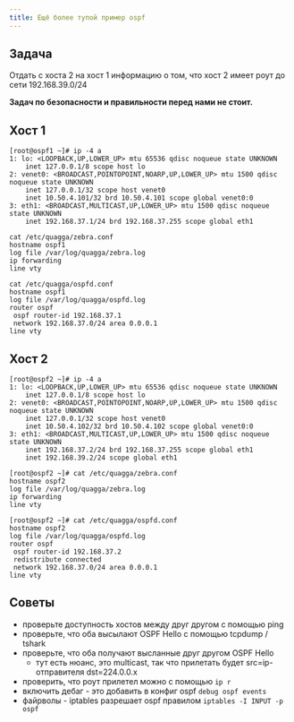 ```yaml
---
title: Ещё более тупой пример ospf
---
```


## Задача

Отдать с хоста 2 на хост 1 информацию о том, что хост 2 имеет роут до сети 192.168.39.0/24

**Задач по безопасности и правильности перед нами не стоит.**

## Хост 1

```
[root@ospf1 ~]# ip -4 a
1: lo: <LOOPBACK,UP,LOWER_UP> mtu 65536 qdisc noqueue state UNKNOWN
    inet 127.0.0.1/8 scope host lo
2: venet0: <BROADCAST,POINTOPOINT,NOARP,UP,LOWER_UP> mtu 1500 qdisc noqueue state UNKNOWN
    inet 127.0.0.1/32 scope host venet0
    inet 10.50.4.101/32 brd 10.50.4.101 scope global venet0:0
3: eth1: <BROADCAST,MULTICAST,UP,LOWER_UP> mtu 1500 qdisc noqueue state UNKNOWN
    inet 192.168.37.1/24 brd 192.168.37.255 scope global eth1
```

```
cat /etc/quagga/zebra.conf
hostname ospf1
log file /var/log/quagga/zebra.log
ip forwarding
line vty
```

```
cat /etc/quagga/ospfd.conf
hostname ospf1
log file /var/log/quagga/ospfd.log
router ospf
 ospf router-id 192.168.37.1
 network 192.168.37.0/24 area 0.0.0.1
line vty
```

## Хост 2

```
[root@ospf2 ~]# ip -4 a
1: lo: <LOOPBACK,UP,LOWER_UP> mtu 65536 qdisc noqueue state UNKNOWN
    inet 127.0.0.1/8 scope host lo
2: venet0: <BROADCAST,POINTOPOINT,NOARP,UP,LOWER_UP> mtu 1500 qdisc noqueue state UNKNOWN
    inet 127.0.0.1/32 scope host venet0
    inet 10.50.4.102/32 brd 10.50.4.102 scope global venet0:0
3: eth1: <BROADCAST,MULTICAST,UP,LOWER_UP> mtu 1500 qdisc noqueue state UNKNOWN
    inet 192.168.37.2/24 brd 192.168.37.255 scope global eth1
    inet 192.168.39.2/24 scope global eth1
```
```
[root@ospf2 ~]# cat /etc/quagga/zebra.conf
hostname ospf2
log file /var/log/quagga/zebra.log
ip forwarding
line vty
```
```
[root@ospf2 ~]# cat /etc/quagga/ospfd.conf
hostname ospf2
log file /var/log/quagga/ospfd.log
router ospf
 ospf router-id 192.168.37.2
 redistribute connected
 network 192.168.37.0/24 area 0.0.0.1
line vty
```

## Советы

- проверьте доступность хостов между друг другом с помощью ping
- проверьте, что оба высылают OSPF Hello с помощью tcpdump / tshark
- проверьте, что оба получают высланные друг другом OSPF Hello
    - тут есть нюанс, это multicast, так что прилетать будет src=ip-отправителя dst=224.0.0.x
- проверить, что роут прилетел можно с помощью `ip r`
- включить дебаг - это добавить в конфиг ospf `debug ospf events`
- файрволы - iptables разрешает ospf правилом `iptables -I INPUT -p ospf`

